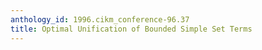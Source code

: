 ```yaml
---
anthology_id: 1996.cikm_conference-96.37
title: Optimal Unification of Bounded Simple Set Terms
---
```

